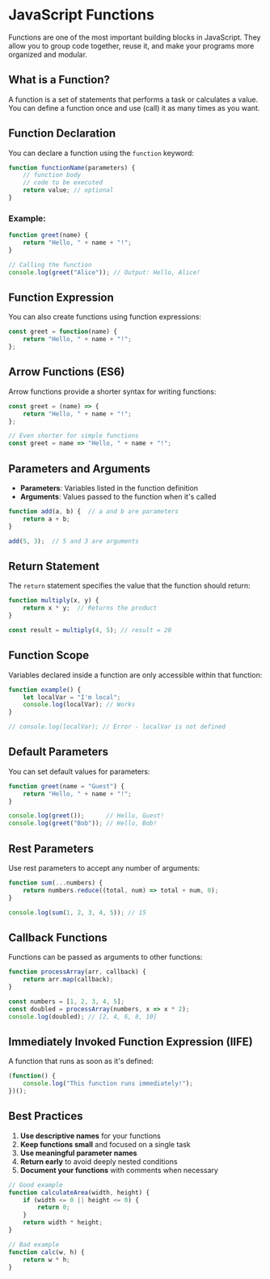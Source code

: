 # JavaScript Functions

Functions are one of the most important building blocks in JavaScript. They allow you to group code together, reuse it, and make your programs more organized and modular.

## What is a Function?

A function is a set of statements that performs a task or calculates a value. You can define a function once and use (call) it as many times as you want.

## Function Declaration

You can declare a function using the `function` keyword:

```javascript
function functionName(parameters) {
    // function body
    // code to be executed
    return value; // optional
}
```

### Example:

```javascript
function greet(name) {
    return "Hello, " + name + "!";
}

// Calling the function
console.log(greet("Alice")); // Output: Hello, Alice!
```

## Function Expression

You can also create functions using function expressions:

```javascript
const greet = function(name) {
    return "Hello, " + name + "!";
};
```

## Arrow Functions (ES6)

Arrow functions provide a shorter syntax for writing functions:

```javascript
const greet = (name) => {
    return "Hello, " + name + "!";
};

// Even shorter for simple functions
const greet = name => "Hello, " + name + "!";
```

## Parameters and Arguments

- **Parameters**: Variables listed in the function definition
- **Arguments**: Values passed to the function when it's called

```javascript
function add(a, b) {  // a and b are parameters
    return a + b;
}

add(5, 3);  // 5 and 3 are arguments
```

## Return Statement

The `return` statement specifies the value that the function should return:

```javascript
function multiply(x, y) {
    return x * y;  // Returns the product
}

const result = multiply(4, 5); // result = 20
```

## Function Scope

Variables declared inside a function are only accessible within that function:

```javascript
function example() {
    let localVar = "I'm local";
    console.log(localVar); // Works
}

// console.log(localVar); // Error - localVar is not defined
```

## Default Parameters

You can set default values for parameters:

```javascript
function greet(name = "Guest") {
    return "Hello, " + name + "!";
}

console.log(greet());      // Hello, Guest!
console.log(greet("Bob")); // Hello, Bob!
```

## Rest Parameters

Use rest parameters to accept any number of arguments:

```javascript
function sum(...numbers) {
    return numbers.reduce((total, num) => total + num, 0);
}

console.log(sum(1, 2, 3, 4, 5)); // 15
```

## Callback Functions

Functions can be passed as arguments to other functions:

```javascript
function processArray(arr, callback) {
    return arr.map(callback);
}

const numbers = [1, 2, 3, 4, 5];
const doubled = processArray(numbers, x => x * 2);
console.log(doubled); // [2, 4, 6, 8, 10]
```

## Immediately Invoked Function Expression (IIFE)

A function that runs as soon as it's defined:

```javascript
(function() {
    console.log("This function runs immediately!");
})();
```

## Best Practices

1. **Use descriptive names** for your functions
2. **Keep functions small** and focused on a single task
3. **Use meaningful parameter names**
4. **Return early** to avoid deeply nested conditions
5. **Document your functions** with comments when necessary

```javascript
// Good example
function calculateArea(width, height) {
    if (width <= 0 || height <= 0) {
        return 0;
    }
    return width * height;
}

// Bad example
function calc(w, h) {
    return w * h;
}
```



